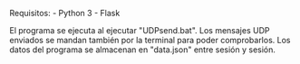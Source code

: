 Requisitos:
    - Python 3
    - Flask

El programa se ejecuta al ejecutar "UDPsend.bat".
Los mensajes UDP enviados se mandan también por la terminal para poder comprobarlos.
Los datos del programa se almacenan en "data.json" entre sesión y sesión.
